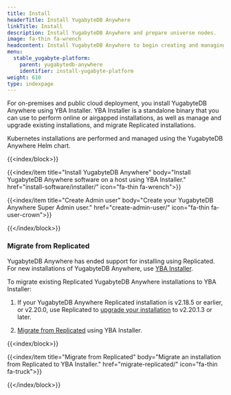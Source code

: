 ```yaml
---
title: Install
headerTitle: Install YugabyteDB Anywhere
linkTitle: Install
description: Install YugabyteDB Anywhere and prepare universe nodes.
image: fa-thin fa-wrench
headcontent: Install YugabyteDB Anywhere to begin creating and managing deployments
menu:
  stable_yugabyte-platform:
    parent: yugabytedb-anywhere
    identifier: install-yugabyte-platform
weight: 610
type: indexpage
---
```


For on-premises and public cloud deployment, you install YugabyteDB Anywhere using YBA Installer. YBA Installer is a standalone binary that you can use to perform online or airgapped installations, as well as manage and upgrade existing installations, and migrate Replicated installations.

Kubernetes installations are performed and managed using the YugabyteDB Anywhere Helm chart.

{{<index/block>}}

  {{<index/item
    title="Install YugabyteDB Anywhere"
    body="Install YugabyteDB Anywhere software on a host using YBA Installer."
    href="install-software/installer/"
    icon="fa-thin fa-wrench">}}

  {{<index/item
    title="Create Admin user"
    body="Create your YugabyteDB Anywhere Super Admin user."
    href="create-admin-user/"
    icon="fa-thin fa-user-crown">}}

{{</index/block>}}

### Migrate from Replicated

YugabyteDB Anywhere has ended support for installing using Replicated. For new installations of YugabyteDB Anywhere, use [YBA Installer](install-software/installer/).

To migrate existing Replicated YugabyteDB Anywhere installations to YBA Installer:

1. If your YugabyteDB Anywhere Replicated installation is v2.18.5 or earlier, or v2.20.0, use Replicated to [upgrade your installation](../upgrade/upgrade-yp-replicated/) to v2.20.1.3 or later.

1. [Migrate from Replicated](migrate-replicated/) using YBA Installer.

{{<index/block>}}

  {{<index/item
    title="Migrate from Replicated"
    body="Migrate an installation from Replicated to YBA Installer."
    href="migrate-replicated/"
    icon="fa-thin fa-truck">}}

{{</index/block>}}

